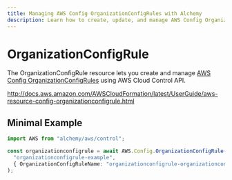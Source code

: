 ```yaml
---
title: Managing AWS Config OrganizationConfigRules with Alchemy
description: Learn how to create, update, and manage AWS Config OrganizationConfigRules using Alchemy Cloud Control.
---
```


# OrganizationConfigRule

The OrganizationConfigRule resource lets you create and manage [AWS Config OrganizationConfigRules](https://docs.aws.amazon.com/config/latest/userguide/) using AWS Cloud Control API.

http://docs.aws.amazon.com/AWSCloudFormation/latest/UserGuide/aws-resource-config-organizationconfigrule.html

## Minimal Example

```ts
import AWS from "alchemy/aws/control";

const organizationconfigrule = await AWS.Config.OrganizationConfigRule(
  "organizationconfigrule-example",
  { OrganizationConfigRuleName: "organizationconfigrule-organizationconfigrule" }
);
```

